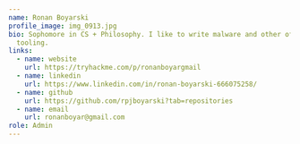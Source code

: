 ```yaml
---
name: Ronan Boyarski
profile_image: img_0913.jpg
bio: Sophomore in CS + Philosophy. I like to write malware and other offensive
  tooling.
links:
  - name: website
    url: https://tryhackme.com/p/ronanboyargmail
  - name: linkedin
    url: https://www.linkedin.com/in/ronan-boyarski-666075258/
  - name: github
    url: https://github.com/rpjboyarski?tab=repositories
  - name: email
    url: ronanboyar@gmail.com
role: Admin
---
```

